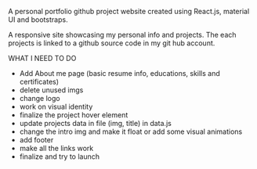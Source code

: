 A personal portfolio github project website created using React.js, material UI and bootstraps.

A responsive site showcasing my personal info and projects. The each projects is linked to a github source code in my git hub account. 

WHAT I NEED TO DO
- Add About me page (basic resume info, educations, skills and certificates)
- delete unused imgs
- change logo 
- work on visual identity
- finalize the project hover element
- update projects data in file (img, title) in data.js
- change the intro img and make it float or add some visual animations
- add footer
- make all the links work
- finalize and try to launch